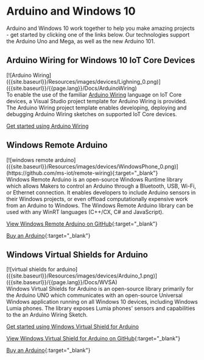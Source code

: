 # Arduino and Windows 10
Arduino and Windows 10 work together to help you make amazing projects - get started by clicking one of the links below. Our technologies support the Arduino Uno and Mega, as well as the new Arduino 101.

## Arduino Wiring for Windows 10 IoT Core Devices

<div class="row">
<div class="col-md-12 col-xs-24" markdown="1">
[![Arduino Wiring]({{site.baseurl}}/Resources/images/devices/Lighning_0.png)]({{site.baseurl}}/{{page.lang}}/Docs/ArduinoWiring)
</div>
<div class="col-md-12 col-xs-24" markdown="1">
To enable the use of the familiar <a href="https://www.arduino.cc/en/Reference/HomePage" target="_blank">Arduino Wiring</a> language on IoT Core devices, a Visual Studio project template for Arduino Wiring is provided.<br/>The Arduino Wiring project template enables developing, deploying and debugging Arduino Wiring sketches on supported IoT Core devices.
	
[Get started using Arduino Wiring]({{site.baseurl}}/{{page.lang}}/Docs/ArduinoWiring)   
</div>
</div>

## Windows Remote Arduino

<div class="row">
<div class="col-md-12 col-xs-24" markdown="1">
[![windows remote arduino]({{site.baseurl}}/Resources/images/devices/WindowsPhone_0.png)](https://github.com/ms-iot/remote-wiring){:target="_blank"}
</div>
<div class="col-md-12 col-xs-24" markdown="1">
Windows Remote Arduino is an open-source Windows Runtime library which allows Makers to control an Arduino through a Bluetooth, USB, Wi-Fi, or Ethernet connection. It enables developers to include Arduino sensors in their Windows projects, or even offload computationally expensive work from an Arduino to Windows. The Windows Remote Arduino library can be used with any WinRT languages (C++/CX, C# and JavaScript).

[View Windows Remote Arduino on GitHub](https://github.com/ms-iot/remote-wiring){:target="_blank"}

[Buy an Arduino](http://store-usa.arduino.cc/){:target="_blank"}
</div>
</div>

## Windows Virtual Shields for Arduino

<div class="row">
<div class="col-md-12 col-xs-24" markdown="1">
[![virtual shields for arduino]({{site.baseurl}}/Resources/images/devices/Arduino_1.png)]({{site.baseurl}}/{{page.lang}}/Docs/WVSA)
</div>
<div class="col-md-12 col-xs-24" markdown="1">
Windows Virtual Shields for Arduino is an open-source library primarily for the Arduino UNO which communicates with an open-source Universal Windows application running on all Windows 10 devices, including Windows Lumia phones. The library exposes Lumia phones' sensors and capabilities to the an Arduino Wiring Sketch.

[Get started using Windows Virtual Shield for Arduino]({{site.baseurl}}/{{page.lang}}/Docs/WVSA)

[View Windows Virtual Shield for Arduino on GitHub](https://github.com/ms-iot/virtual-shields-arduino){:target="_blank"}

[Buy an Arduino](http://store-usa.arduino.cc/){:target="_blank"}
</div>
</div>
